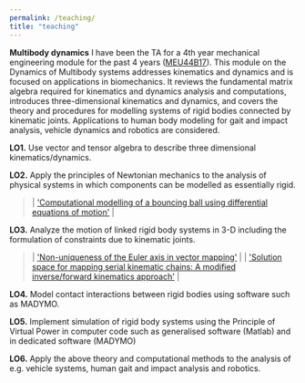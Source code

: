 ```yaml
---
permalink: /teaching/
title: "teaching"
---
```


**Multibody dynamics**
I have been the TA for a 4th year mechanical engineering module for the past 4 years (<a href="https://www.tcd.ie/Engineering/assets/module-descriptors/ss/MEU44B17.pdf" target="_blank">MEU44B17</a>). This module on the Dynamics of Multibody systems addresses kinematics and dynamics and is focused on applications in biomechanics. It reviews the fundamental matrix algebra required for kinematics and dynamics analysis and computations, introduces three-dimensional kinematics and dynamics, and covers the theory and procedures for modelling systems of rigid bodies connected by kinematic joints. Applications to human body modeling for gait and impact analysis, vehicle dynamics and robotics are considered.

**LO1.** Use vector and tensor algebra to describe three dimensional kinematics/dynamics.

**LO2.** Apply the principles of Newtonian mechanics to the analysis of physical systems in which components can be modelled as essentially rigid.

> | <a href="https://kevgildea.github.io/blog/EOM-contact-modelling/" target="_blank">'Computational modelling of a bouncing ball using differential equations of motion'</a> |

**LO3.** Analyze the motion of linked rigid body systems in 3-D including the formulation of constraints due to kinematic joints.

> | <a href="https://kevgildea.github.io/blog/Euler-Axis-Vector-Mapping/" target="_blank">'Non-uniqueness of the Euler axis in vector mapping'</a> |
> | <a href="https://kevgildea.github.io/blog/Kinematic-Chain-Mapping/" target="_blank">'Solution space for mapping serial kinematic chains: A modified inverse/forward kinematics approach'</a> |

**LO4.** Model contact interactions between rigid bodies using software such as MADYMO.

**LO5.** Implement simulation of rigid body systems using the Principle of Virtual Power in computer code such as generalised software (Matlab) and in dedicated software (MADYMO)

**LO6.** Apply the above theory and computational methods to the analysis of e.g. vehicle systems, human gait and impact analysis and robotics.





